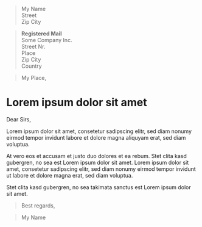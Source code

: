 <!-- Made with MarkdownLetter - http://unicate.ch/markdownletter -->

> My Name  
Street  
Zip City  

> **Registered Mail**  
Some Company Inc.  
Street Nr.  
Place  
Zip City  
Country  

> My Place, <?php echo date("d.m.Y"); ?>



Lorem ipsum dolor sit amet
====================

Dear Sirs,

Lorem ipsum dolor sit amet, consetetur sadipscing elitr, sed diam nonumy eirmod tempor invidunt labore et dolore magna aliquyam erat, sed diam voluptua.

At vero eos et accusam et justo duo dolores et ea rebum. Stet clita kasd gubergren, no sea est Lorem ipsum dolor sit amet. Lorem ipsum dolor sit amet, consetetur sadipscing elitr, sed diam nonumy eirmod tempor invidunt ut labore et dolore magna erat, sed diam voluptua.

Stet clita kasd gubergren, no sea takimata sanctus est Lorem ipsum dolor sit amet.

> Best regards,

> My Name